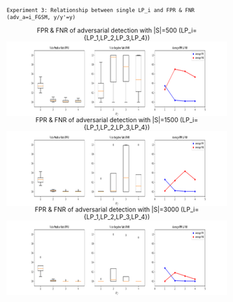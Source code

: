     Experiment 3: Relationship between single LP_i and FPR & FNR (adv_a=i_FGSM, y/y'=y)

<div align="center">
FPR & FNR of adversarial detection with |S|=500 (LP_i={LP_1,LP_2,LP_3,LP_4}) 
</div>
<img src="../Images/Exp3/exp3_500.png" align="center" border="0" width="1200" height="170"/>
<div align="center">
FPR & FNR of adversarial detection with |S|=1500 (LP_i={LP_1,LP_2,LP_3,LP_4}) 
</div>
<img src="../Images/Exp3/exp3_1500.png" align="center" border="0" width="1200" height="170"/>
<div align="center">
FPR & FNR of adversarial detection with |S|=3000 (LP_i={LP_1,LP_2,LP_3,LP_4}) 
</div>
<img src="../Images/Exp3/exp3_3000.png" align="center" border="0" width="1200" height="170"/>
